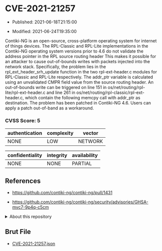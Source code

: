 # CVE-2021-21257

- Published: 2021-06-18T21:15:00

- Modified: 2021-06-24T19:35:00

Contiki-NG is an open-source, cross-platform operating system for internet of things devices. The RPL-Classic and RPL-Lite implementations in the Contiki-NG operating system versions prior to 4.6 do not validate the address pointer in the RPL source routing header This makes it possible for an attacker to cause out-of-bounds writes with packets injected into the network stack. Specifically, the problem lies in the rpl_ext_header_srh_update function in the two rpl-ext-header.c modules for RPL-Classic and RPL-Lite respectively. The addr_ptr variable is calculated using an unvalidated CMPR field value from the source routing header. An out-of-bounds write can be triggered on line 151 in os/net/routing/rpl-lite/rpl-ext-header.c and line 261 in os/net/routing/rpl-classic/rpl-ext-header.c, which contain the following memcpy call with addr_ptr as destination. The problem has been patched in Contiki-NG 4.6. Users can apply a patch out-of-band as a workaround.

### CVSS Score: **5**

| authentication | complexity | vector |
| --- | --- | --- |
| NONE | LOW | NETWORK |

| confidentiality | integrity | availability |
| --- | --- | --- |
| NONE | NONE | PARTIAL |

## References

* https://github.com/contiki-ng/contiki-ng/pull/1431

* https://github.com/contiki-ng/contiki-ng/security/advisories/GHSA-mvc7-9p4q-c5cm

<details>
<summary>About this repository</summary> 

  This repository is part of the project [Live Hack CVE](https://github.com/Live-Hack-CVE). Main website can be found [www.live-hack.org](https://www.live-hack.org) 
  
  Made by [Sn0wAlice](https://github.com/Sn0wAlice) for the people that care about security and need to have a feed of the latest CVEs. Hope you enjoy it, don't forget to star the repo and follow me on [Twitter](https://twitter.com/Sn0wAlice) and [Github](https://github.com/Sn0wAlice). And that is my [personnal website](https://www.alice-snow.me/)

  - [Home Page](https://github.com/Live-Hack-CVE)
  - [Framework](https://github.com/Live-Hack-CVE/cve-framework)
  - [CVE database](https://github.com/Live-Hack-CVE/full_database)
  - [Changelog](https://github.com/Live-Hack-CVE/Changelog)
</details>

## Brut File

* [CVE-2021-21257.json](https://raw.githubusercontent.com/Live-Hack-CVE/full_database/main/cves/2021/CVE-2021-21257.json)


